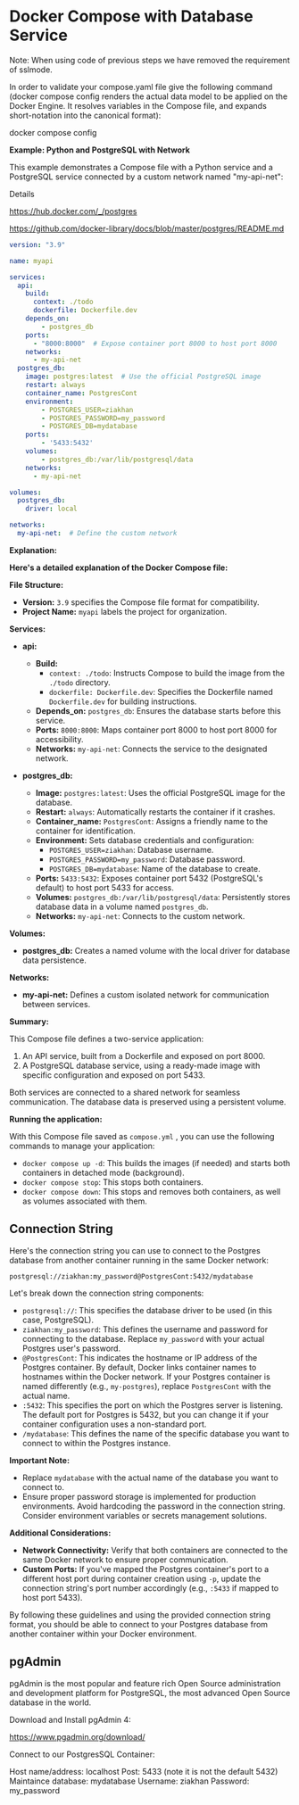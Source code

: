 # Docker Compose with Database Service

Note: When using code of previous steps we have removed the requirement of sslmode.

In order to validate your compose.yaml file give the following command (docker compose config renders the actual data model to be applied on the Docker Engine. It resolves variables in the Compose file, and expands short-notation into the canonical format):

  docker compose config

**Example: Python and PostgreSQL with Network**

This example demonstrates a Compose file with a Python service and a PostgreSQL service connected by a custom network named "my-api-net":

Details

https://hub.docker.com/_/postgres

https://github.com/docker-library/docs/blob/master/postgres/README.md


```yaml
version: "3.9"

name: myapi

services:
  api:
    build:
      context: ./todo
      dockerfile: Dockerfile.dev
    depends_on:
        - postgres_db
    ports:
      - "8000:8000"  # Expose container port 8000 to host port 8000  
    networks:
      - my-api-net
  postgres_db:
    image: postgres:latest  # Use the official PostgreSQL image
    restart: always
    container_name: PostgresCont
    environment:
        - POSTGRES_USER=ziakhan
        - POSTGRES_PASSWORD=my_password
        - POSTGRES_DB=mydatabase
    ports:
        - '5433:5432'
    volumes:
        - postgres_db:/var/lib/postgresql/data
    networks:
      - my-api-net

volumes:
  postgres_db:
    driver: local

networks:
  my-api-net:  # Define the custom network

```

**Explanation:**

 **Here's a detailed explanation of the Docker Compose file:**

**File Structure:**

- **Version:** `3.9` specifies the Compose file format for compatibility.
- **Project Name:** `myapi` labels the project for organization.

**Services:**

- **api:**
    - **Build:**
        - `context: ./todo`: Instructs Compose to build the image from the `./todo` directory.
        - `dockerfile: Dockerfile.dev`: Specifies the Dockerfile named `Dockerfile.dev` for building instructions.
    - **Depends_on:** `postgres_db`: Ensures the database starts before this service.
    - **Ports:** `8000:8000`: Maps container port 8000 to host port 8000 for accessibility.
    - **Networks:** `my-api-net`: Connects the service to the designated network.

- **postgres_db:**
    - **Image:** `postgres:latest`: Uses the official PostgreSQL image for the database.
    - **Restart:** `always`: Automatically restarts the container if it crashes.
    - **Container_name:** `PostgresCont`: Assigns a friendly name to the container for identification.
    - **Environment:** Sets database credentials and configuration:
        - `POSTGRES_USER=ziakhan`: Database username.
        - `POSTGRES_PASSWORD=my_password`: Database password.
        - `POSTGRES_DB=mydatabase`: Name of the database to create.
    - **Ports:** `5433:5432`: Exposes container port 5432 (PostgreSQL's default) to host port 5433 for access.
    - **Volumes:** `postgres_db:/var/lib/postgresql/data`: Persistently stores database data in a volume named `postgres_db`.
    - **Networks:** `my-api-net`: Connects to the custom network.

**Volumes:**

- **postgres_db:** Creates a named volume with the local driver for database data persistence.

**Networks:**

- **my-api-net:** Defines a custom isolated network for communication between services.

**Summary:**

This Compose file defines a two-service application:

1. An API service, built from a Dockerfile and exposed on port 8000.
2. A PostgreSQL database service, using a ready-made image with specific configuration and exposed on port 5433.

Both services are connected to a shared network for seamless communication. The database data is preserved using a persistent volume.


**Running the application:**

With this Compose file saved as `compose.yml` , you can use the following commands to manage your application:

* `docker compose up -d`: This builds the images (if needed) and starts both containers in detached mode (background).
* `docker compose stop`: This stops both containers.
* `docker compose down`: This stops and removes both containers, as well as volumes associated with them.

## Connection String

Here's the connection string you can use to connect to the Postgres database from another container running in the same Docker network:


```
postgresql://ziakhan:my_password@PostgresCont:5432/mydatabase
```

Let's break down the connection string components:

* `postgresql://`: This specifies the database driver to be used (in this case, PostgreSQL).
* `ziakhan:my_password`: This defines the username and password for connecting to the database. Replace `my_password` with your actual Postgres user's password.
* `@PostgresCont`: This indicates the hostname or IP address of the Postgres container. By default, Docker links container names to hostnames within the Docker network. If your Postgres container is named differently (e.g., `my-postgres`), replace `PostgresCont` with the actual name.
* `:5432`: This specifies the port on which the Postgres server is listening. The default port for Postgres is 5432, but you can change it if your container configuration uses a non-standard port.
* `/mydatabase`: This defines the name of the specific database you want to connect to within the Postgres instance.

**Important Note:**

* Replace `mydatabase` with the actual name of the database you want to connect to.
* Ensure proper password storage is implemented for production environments. Avoid hardcoding the password in the connection string. Consider environment variables or secrets management solutions.

**Additional Considerations:**

* **Network Connectivity:** Verify that both containers are connected to the same Docker network to ensure proper communication.
* **Custom Ports:** If you've mapped the Postgres container's port to a different host port during container creation using `-p`, update the connection string's port number accordingly (e.g., `:5433` if mapped to host port 5433).

By following these guidelines and using the provided connection string format, you should be able to connect to your Postgres database from another container within your Docker environment.

## pgAdmin

pgAdmin is the most popular and feature rich Open Source administration and development platform for PostgreSQL, the most advanced Open Source database in the world.

Download and Install pgAdmin 4:

https://www.pgadmin.org/download/

Connect to our PostgresSQL Container:

Host name/address: localhost
Post: 5433 (note it is not the default 5432)
Maintaince database: mydatabase
Username: ziakhan
Password: my_password


